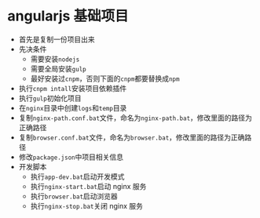 # angularjs 基础项目

- 首先是复制一份项目出来
- 先决条件
  - 需要安装`nodejs`
  - 需要全局安装`gulp`
  - 最好安装过`cnpm`，否则下面的`cnpm`都要替换成`npm`
- 执行`cnpm intall`安装项目依赖插件
- 执行`gulp`初始化项目
- 在`nginx`目录中创建`logs`和`temp`目录
- 复制`nginx-path.conf.bat`文件，命名为`nginx-path.bat`，修改里面的路径为正确路径
- 复制`browser.conf.bat`文件，命名为`browser.bat`，修改里面的路径为正确路径
- 修改`package.json`中项目相关信息
- 开发脚本
  - 执行`app-dev.bat`启动开发模式
  - 执行`nginx-start.bat`启动 nginx 服务
  - 执行`browser.bat`启动浏览器
  - 执行`nginx-stop.bat`关闭 nginx 服务
